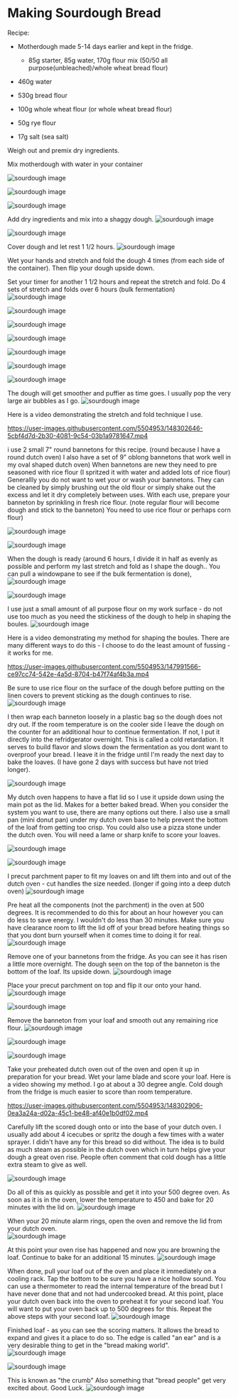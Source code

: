 # Making Sourdough Bread

Recipe:

* Motherdough made 5-14 days earlier and kept in the fridge.  

     * 85g starter, 85g water, 170g flour mix (50/50 all purpose(unbleached)/whole wheat bread flour)
* 460g water 
* 530g bread flour
* 100g whole wheat flour (or whole wheat bread flour)
* 50g rye flour
* 17g salt (sea salt)

Weigh out and premix dry ingredients.

Mix motherdough with water in your container

![sourdough image](/images/IMG_8833.jpg)



![sourdough image](/images/IMG_8837.jpeg)

![sourdough image](/images/IMG_8839.jpeg)

Add dry ingredients and mix into a shaggy dough.
![sourdough image](/images/IMG_8840.jpeg)

![sourdough image](/images/IMG_8841.jpeg)

Cover dough and let rest 1 1/2 hours.
![sourdough image](/images/IMG_8843.jpeg)

Wet your hands and stretch and fold the dough 4 times (from each side of the container).  Then flip your dough upside down.

Set your timer for another 1 1/2 hours and repeat the stretch and fold.  Do 4 sets of stretch and folds over 6 hours (bulk fermentation)
![sourdough image](/images/IMG_8846.jpeg)

![sourdough image](/images/IMG_8847.jpeg)

![sourdough image](/images/IMG_8848.jpeg)

![sourdough image](/images/IMG_8851.jpeg)

![sourdough image](/images/IMG_8852.jpeg)

![sourdough image](/images/IMG_8855.jpeg)

![sourdough image](/images/IMG_8856.jpeg)

The dough will get smoother and puffier as time goes.  I usually pop the very large air bubbles as I go.
![sourdough image](/images/IMG_8857.jpeg)

Here is a video demonstrating the stretch and fold technique I use.

https://user-images.githubusercontent.com/5504953/148302646-5cbf4d7d-2b30-4081-9c54-03b1a9781647.mp4

i use 2 small 7" round bannetons for this recipe. (round because I have a round dutch oven)  I also have a set of 9" oblong bannetons that work well in my oval shaped dutch oven) When bannetons are new they need to pre seasoned with rice flour (I spritzed it with water and added lots of rice flour)  Generallly you do not want to wet your or wash your bannetons.  They can be cleaned by simply brushing out the old flour or simply shake out the excess and let it dry completely between uses.  With each use, prepare your banneton by sprinkling in fresh rice flour. (note regular flour will become dough and stick to the banneton)  You need to use rice flour or perhaps corn flour)

![sourdough image](/images/IMG_8859.jpeg)

![sourdough image](/images/IMG_8861.jpeg)

When the dough is ready (around 6 hours, I divide it in half as evenly as possible and perform my last stretch and fold as I shape the dough..  You can pull a windowpane to see if the bulk fermentation is done), 
![sourdough image](/images/IMG_8863.jpeg)

![sourdough image](/images/IMG_8867.jpeg)

I use just a small amount of all purpose flour on my work surface - do not use too much as you need the stickiness of the dough to help in shaping the boules.
![sourdough image](/images/IMG_8869.jpeg)

Here is a video demonstrating my method for shaping the boules.  There are many different ways to do this - I choose to do the least amount of fussing - it works for me.

https://user-images.githubusercontent.com/5504953/147991566-ce97cc74-542e-4a5d-8704-b47f74af4b3a.mp4

Be sure to use rice flour on the surface of the dough before putting on the linen covers to prevent sticking as the dough continues to rise.  
![sourdough image](/images/IMG_8873.jpeg)

I then wrap each banneton loosely in a plastic bag so the dough does not dry out.
If the room temperature is on the cooler side I leave the dough on the counter for an additional hour to continue fermentation.  If not, I put it directly into the refridgerator overnight.  This is called a cold retardation.  It serves to build flavor and slows down the fermentation as you dont want to overproof your bread.  I leave it in the fridge until I'm ready the next day to bake the loaves.  (I have gone 2 days with success but have not tried longer).

![sourdough image](/images/IMG_8874.jpeg)

My dutch oven happens to have a flat lid so I use it upside down using the main pot as the lid.  Makes for a better baked bread.  When you consider the system you want to use, there are many options out there.  I also use a small pan (mini donut pan) under my dutch oven base to help prevent the bottom of the loaf from getting too crisp.  You could also use a pizza stone under the dutch oven.  You will need a lame or sharp knife to score your loaves.  

![sourdough image](/images/IMG_8906.jpeg)

![sourdough image](/images/IMG_8907.jpeg)

I precut parchment paper to fit my loaves on and lift them into and out of the dutch oven - cut handles the size needed.  (longer if going into a deep dutch oven)
![sourdough image](/images/IMG_8908.jpeg)

Pre heat all the components (not the parchment) in the oven at 500 degrees.  It is recommended to do this for about an hour however you can do less to save energy.  I wouldn't do less than 30 minutes.  Make sure you have clearance room to lift the lid off of your bread before heating things so that you dont burn yourself when it comes time to doing it for real.
![sourdough image](/images/IMG_8909.jpeg)

Remove one of your bannetons from the fridge.  As you can see it has risen a little more overnight.  The dough seen on the top of the banneton is the bottom of the loaf.  Its upside down.
![sourdough image](/images/IMG_8910.jpeg)

Place your precut parchment on top and flip it our onto your hand.
![sourdough image](/images/IMG_8911.jpeg)

![sourdough image](/images/IMG_8914.jpeg)

Remove the banneton from your loaf and smooth out any remaining rice flour.
![sourdough image](/images/IMG_8915.jpeg)

![sourdough image](/images/IMG_8916.jpeg)

![sourdough image](/images/IMG_8918.jpeg)

Take your preheated dutch oven out of the oven and open it up in preparation for your bread.  Wet your lame blade and score your loaf.  Here is a video showing my method.  I go at about a 30 degree angle.  Cold dough from the fridge is much easier to score than room temperature.

https://user-images.githubusercontent.com/5504953/148302906-0ea3a24a-d02a-45c1-be48-af40e1b0df02.mp4

Carefully lift the scored dough onto or into the base of your dutch oven.  I usually add about 4 icecubes or spritz the dough a few times with a water sprayer.  I didn't have any for this bread so did without.  The idea is to build as much steam as possible in the dutch oven which in turn helps give your dough a great oven rise.  People often comment that cold dough has a little extra steam to give as well. 

![sourdough image](/images/IMG_8923.jpeg)

Do all of this as quickly as possible and get it into your 500 degree oven.  As soon as it is in the oven, lower the temperature to 450 and bake for 20 minutes with the lid on.
![sourdough image](/images/IMG_8925.jpeg)

When your 20 minute alarm rings, open the oven and remove the lid from your dutch oven.  
![sourdough image](/images/IMG_8929.jpeg)

At this point your oven rise has happened and now you are browning the loaf.  Continue to bake for an additional 15 minutes.
![sourdough image](/images/IMG_8931.jpeg)

When done, pull your loaf out of the oven and place it immediately on a cooling rack.  Tap the bottom to be sure you have a nice hollow sound.  You can use a thermometer to read the internal temperature of the bread but I have never done that and not had undercooked bread.  At this point, place your dutch oven back into the oven to preheat it for your second loaf.  You will want to put your oven back up to 500 degrees for this.  Repeat the above steps with your second loaf.
![sourdough image](/images/IMG_8935.jpeg)

Finished loaf - as you can see the scoring matters.  It allows the bread to expand and gives it a place to do so.  The edge is called "an ear" and is a very desirable thing to get in the "bread making world".  
![sourdough image](/images/IMG_8942.jpeg)

![sourdough image](/images/IMG_8950.jpeg)

This is known as "the crumb"  Also something that "bread people" get very excited about.  Good Luck.
![sourdough image](/images/IMG_8952.jpeg)
